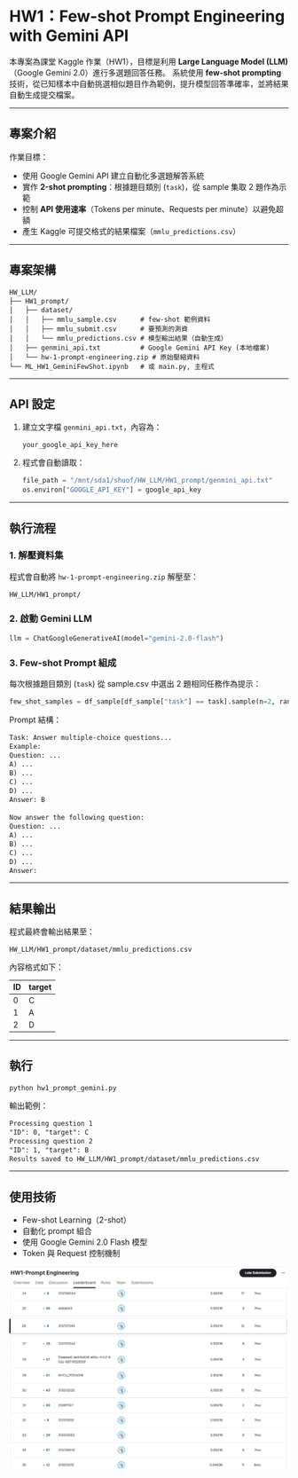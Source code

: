 # HW1：Few-shot Prompt Engineering with Gemini API

本專案為課堂 Kaggle 作業（HW1），目標是利用 **Large Language Model (LLM)**（Google Gemini 2.0）進行多選題回答任務。
系統使用 **few-shot prompting** 技術，從已知樣本中自動挑選相似題目作為範例，提升模型回答準確率，並將結果自動生成提交檔案。

---

## 專案介紹

作業目標：

* 使用 Google Gemini API 建立自動化多選題解答系統
* 實作 **2-shot prompting**：根據題目類別 (`task`)，從 sample 集取 2 題作為示範
* 控制 **API 使用速率**（Tokens per minute、Requests per minute）以避免超額
* 產生 Kaggle 可提交格式的結果檔案（`mmlu_predictions.csv`）

---

## 專案架構

```
HW_LLM/
├── HW1_prompt/
│   ├── dataset/
│   │   ├── mmlu_sample.csv      # few-shot 範例資料
│   │   ├── mmlu_submit.csv      # 要預測的測資
│   │   └── mmlu_predictions.csv # 模型輸出結果（自動生成）
│   ├── genmini_api.txt          # Google Gemini API Key (本地檔案)
│   └── hw-1-prompt-engineering.zip # 原始壓縮資料
└── ML_HW1_GeminiFewShot.ipynb   # 或 main.py, 主程式
```

---

## API 設定

1. 建立文字檔 `genmini_api.txt`，內容為：

   ```
   your_google_api_key_here
   ```

2. 程式會自動讀取：

   ```python
   file_path = "/mnt/sda1/shuof/HW_LLM/HW1_prompt/genmini_api.txt"
   os.environ["GOOGLE_API_KEY"] = google_api_key
   ```

---

## 執行流程

### 1. 解壓資料集

程式會自動將 `hw-1-prompt-engineering.zip` 解壓至：

```
HW_LLM/HW1_prompt/
```

### 2. 啟動 Gemini LLM

```python
llm = ChatGoogleGenerativeAI(model="gemini-2.0-flash")
```

### 3. Few-shot Prompt 組成

每次根據題目類別 (`task`) 從 sample.csv 中選出 2 題相同任務作為提示：

```python
few_shot_samples = df_sample[df_sample["task"] == task].sample(n=2, random_state=42)
```

Prompt 結構：

```
Task: Answer multiple-choice questions...
Example:
Question: ...
A) ...
B) ...
C) ...
D) ...
Answer: B

Now answer the following question:
Question: ...
A) ...
B) ...
C) ...
D) ...
Answer:
```
---

## 結果輸出

程式最終會輸出結果至：

```
HW_LLM/HW1_prompt/dataset/mmlu_predictions.csv
```

內容格式如下：

| ID | target |
| -- | ------ |
| 0  | C      |
| 1  | A      |
| 2  | D      |

---

## 執行

```bash
python hw1_prompt_gemini.py
```

輸出範例：

```
Processing question 1
"ID": 0, "target": C
Processing question 2
"ID": 1, "target": B
Results saved to HW_LLM/HW1_prompt/dataset/mmlu_predictions.csv
```

---

## 使用技術

* Few-shot Learning（2-shot）
* 自動化 prompt 組合
* 使用 Google Gemini 2.0 Flash 模型
* Token 與 Request 控制機制

[![Competetion Result: 26th of 130](competetion_result.png)](https://github.com/313707045FangShuo/Generative_AI/blob/90b160a1d740484c48a73eca6bc0d2c558a76270/GAI_HW1_Prompt/competetion_result.png)
